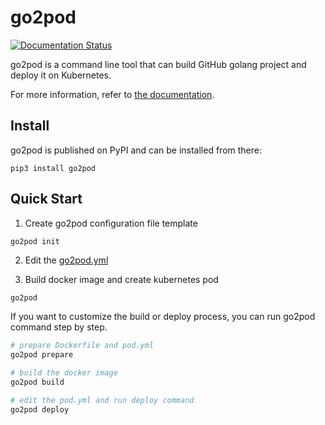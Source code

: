 # go2pod

[![Documentation Status](https://readthedocs.org/projects/go2pod/badge/?version=latest)](https://go2pod.readthedocs.io/en/latest/?badge=latest)

go2pod is a command line tool that can build GitHub golang project
and deploy it on Kubernetes.

For more information, refer to [the documentation](https://go2pod.readthedocs.io).

## Install

go2pod is published on PyPI and can be installed from there:

```
pip3 install go2pod
```

## Quick Start

1. Create go2pod configuration file template

```sh
go2pod init
```

2. Edit the [go2pod.yml](https://go2pod.readthedocs.io/en/latest/configuration.html)

3. Build docker image and create kubernetes pod

```
go2pod
```

If you want to customize the build or deploy process, you can
run go2pod command step by step.

```sh
# prepare Dockerfile and pod.yml
go2pod prepare

# build the docker image
go2pod build

# edit the pod.yml and run deploy command
go2pod deploy
```
